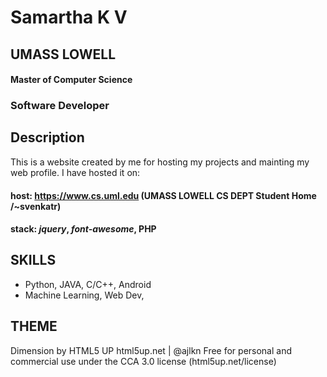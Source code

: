 # Samartha K V
## UMASS LOWELL
#### Master of Computer Science
### Software Developer

## Description
This is a website created by me for hosting my projects and mainting my web profile. I have hosted it on:
#### **host**: https://www.cs.uml.edu (**UMASS LOWELL CS DEPT Student Home /~svenkatr**)
#### **stack**: _jquery_, _font-awesome_, **PHP**

## SKILLS
- Python, JAVA, C/C++, Android
- Machine Learning, Web Dev, 


## THEME
Dimension by HTML5 UP
html5up.net | @ajlkn
Free for personal and commercial use under the CCA 3.0 license (html5up.net/license)
